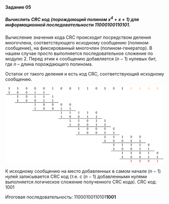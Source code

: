 #### Задание 05

##### Вычислить CRC код (порождающий полином $x^4+x+1$) для информационной последовательности 11000100110101.

Вычисление значения кода CRC происходит посредством деления многочлена, соответствующего исходному сообщению (полином сообщение), на фиксированный многочлен (полином-генератор). В нашем случае просто выполняется последовательное сложение по модулю 2. Перед этим к сообщению добавляется $(n-1)$ нулевых бит, где $n$ – длина порождающего полинома.

Остаток от такого деления и есть код CRC, соответствующий исходному сообщению.

![Screenshot_1](./Practice_05/Screenshot_1.png)

К исходному сообщению на место добавленных в самом начале $(n-1)$ нулей записывается CRC код (т.е. с $(n-1)$ добавленными нулями выполняется логическое сложение полученного CRC кода). CRC код: 1001

Итоговая последовательность: 11000100110101**1001**
